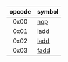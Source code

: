 | opcode | symbol |
| :----: | ------ |
| 0x00   | [nop](./nop.md)     |
| 0x01   | [iadd](./iadd.md)   |
| 0x02   | [ladd](./ladd.md)   |
| 0x03   | [fadd](./fadd.md)   |